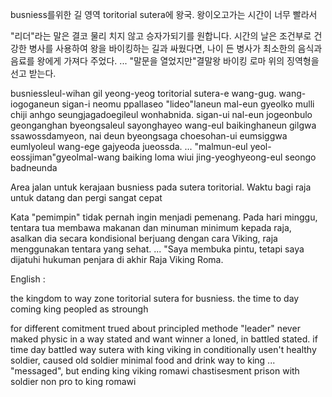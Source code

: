 busniess를위한 길 영역 toritorial sutera에 왕국. 왕이오고가는 시간이 너무 빨라서

"리더"라는 말은 결코 물리 치지 않고 승자가되기를 원합니다. 시간의 날은 조건부로 건강한 병사를 사용하여 왕을 바이킹하는 길과 싸웠다면, 나이 든 병사가 최소한의 음식과 음료를 왕에게 가져다 주었다. ... "말문을 열었지만"결말왕 바이킹 로마 위의 징역형을 선고 받는다.

busniessleul-wihan gil yeong-yeog toritorial sutera-e wang-gug. wang-iogoganeun sigan-i neomu ppallaseo
"lideo"laneun mal-eun gyeolko mulli chiji anhgo seungjagadoegileul wonhabnida. sigan-ui nal-eun jogeonbulo geonganghan byeongsaleul sayonghayeo wang-eul baikinghaneun gilgwa ssawossdamyeon, nai deun byeongsaga choesohan-ui eumsiggwa eumlyoleul wang-ege gajyeoda jueossda. ... "malmun-eul yeol-eossjiman"gyeolmal-wang baiking loma wiui jing-yeoghyeong-eul seongo badneunda

Area jalan untuk kerajaan busniess pada sutera toritorial. Waktu bagi raja untuk datang dan pergi sangat cepat

Kata "pemimpin" tidak pernah ingin menjadi pemenang. Pada hari minggu, tentara tua membawa makanan dan minuman minimum kepada raja, asalkan dia secara kondisional berjuang dengan cara Viking, raja menggunakan tentara yang sehat. ... "Saya membuka pintu, tetapi saya dijatuhi hukuman penjara di akhir Raja Viking Roma.

 

English :

the kingdom to way zone toritorial sutera for busniess. the time to day coming king peopled as stroungh

for different comitment trued about principled methode "leader" never maked physic in a way stated and want winner a loned, in battled stated. if time day battled way sutera with king viking in conditionally usen't healthy soldier, caused old soldier minimal food and drink way to king ... "messaged", but ending king viking romawi chastisesment prison with soldier non pro to king romawi
